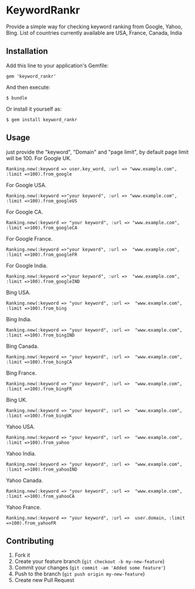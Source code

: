 # KeywordRankr

Provide a simple way for checking keyword ranking from Google, Yahoo, Bing. List of countries currently available are 
USA, France, Canada, India
## Installation

Add this line to your application's Gemfile:

    gem 'keyword_rankr'

And then execute:

    $ bundle

Or install it yourself as:

    $ gem install keyword_rankr

## Usage
just provide the "keyword", "Domain" and "page limit", by default page limit will be 100.
For Google UK.

    Ranking.new(:keyword => user.key_word, :url => "www.example.com", :limit =>100).from_google
    
For Google USA.

    Ranking.new(:keyword =>"your keyword", :url => "www.example.com", :limit =>100).from_googleUS
    
For Google CA.

    Ranking.new(:keyword => "your keyword", :url => "www.example.com", :limit =>100).from_googleCA
    
For Google France.

    Ranking.new(:keyword =>"your keyword", :url =>  "www.example.com", :limit =>100).from_googleFR
    
For Google India.

    Ranking.new(:keyword =>"your keyword", :url =>  "www.example.com", :limit =>100).from_googleIND
    
Bing USA.

    Ranking.new(:keyword => "your keyword", :url =>  "www.example.com", :limit =>100).from_bing
    
Bing India.

    Ranking.new(:keyword => "your keyword", :url =>  "www.example.com", :limit =>100).from_bingIND
    
Bing Canada.

    Ranking.new(:keyword => "your keyword", :url =>  "www.example.com", :limit =>100).from_bingCA
    
Bing France.

    Ranking.new(:keyword => "your keyword", :url =>  "www.example.com", :limit =>100).from_bingFR
    
Bing UK.

    Ranking.new(:keyword => "your keyword", :url =>  "www.example.com", :limit =>100).from_bingUK
    
Yahoo USA.

    Ranking.new(:keyword => "your keyword", :url =>  "www.example.com", :limit =>100).from_yahoo
    
Yahoo  India.

    Ranking.new(:keyword => "your keyword", :url =>  "www.example.com", :limit =>100).from_yahooIND
    
Yahoo Canada.

    Ranking.new(:keyword => "your keyword", :url =>  "www.example.com", :limit =>100).from_yahooCA
    
Yahoo France.

    Ranking.new(:keyword => "your keyword", :url =>  user.domain, :limit =>100).from_yahooFR
    
## Contributing

1. Fork it
2. Create your feature branch (`git checkout -b my-new-feature`)
3. Commit your changes (`git commit -am 'Added some feature'`)
4. Push to the branch (`git push origin my-new-feature`)
5. Create new Pull Request
